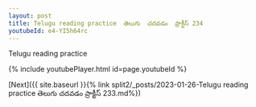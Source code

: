 ```yaml
---
layout: post
title: Telugu reading practice  తెలుగు  చదవడం  ప్రాక్టీస్ 234
youtubeId: e4-YI5h64rc
---
```

 
 
Telugu reading practice
 
 
 
 
 


{% include youtubePlayer.html id=page.youtubeId %}
 
[Next]({{ site.baseurl }}{% link  split2/_posts/2023-01-26-Telugu reading practice  తెలుగు  చదవడం  ప్రాక్టీస్ 233.md%})
 
